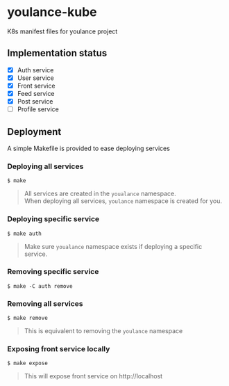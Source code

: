 # youlance-kube
K8s manifest files for youlance project

## Implementation status
- [x] Auth service
- [x] User service
- [x] Front service
- [x] Feed service
- [x] Post service
- [ ] Profile service

## Deployment
A simple Makefile is provided to ease deploying services
### Deploying all services
```
$ make
```
> All services are created in the `youalance` namespace.\
> When deploying all services, `youlance` namespace is created for you.
### Deploying specific service
```
$ make auth
```
> Make sure `youalance` namespace exists if deploying a specific service.
### Removing specific service
```
$ make -C auth remove
```
### Removing all services
```
$ make remove
```
> This is equivalent to removing the `youlance` namespace
### Exposing front service locally
```
$ make expose
```
> This will expose front service on http://localhost